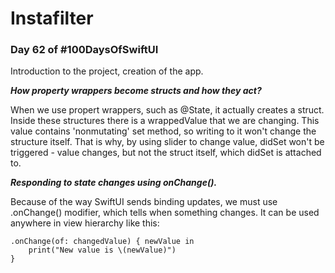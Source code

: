 # Instafilter
### **Day 62 of #100DaysOfSwiftUI**

Introduction to the project, creation of the app.

***How property wrappers become structs and how they act?***

When we use propert wrappers, such as @State, it actually creates a struct. Inside these structures there is a wrappedValue that we are changing. This value contains 'nonmutating' set method, so writing to it won't change the structure itself. That is why, by using slider to change value, didSet won't be triggered - value changes, but not the struct itself, which didSet is attached to.

***Responding to state changes using onChange().***

Because of the way SwiftUI sends binding updates, we must use .onChange() modifier, which tells when something changes. It can be used anywhere in view hierarchy like this:
```
.onChange(of: changedValue) { newValue in
    print("New value is \(newValue)")
}
```
